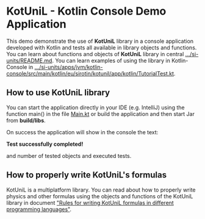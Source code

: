 # KotUniL - Kotlin Console Demo Application


This demo demonstrate the use of **KotUniL** library in a console application developed with Kotlin and tests all available in library objects and functions.
You can learn about functions and objects of **KotUniL** library in central [.../si-units/README.md](https://github.com/vsirotin/si-units/blob/8a4c1406be962031dd32724470fd15367c230e5d/README.md).
You can learn examples of using the library in Kotlin-Console in [.../si-units/apps/jvm/kotlin-console/src/main/kotlin/eu/sirotin/kotunil/app/kotlin/TutorialTest.kt](https://github.com/vsirotin/si-units/blob/8a4c1406be962031dd32724470fd15367c230e5d/apps/jvm/kotlin-console/src/main/kotlin/eu/sirotin/kotunil/app/kotlin/TutorialTest.kt).

## How to use **KotUniL** library
You can start the application directly in your IDE (e.g. IntelliJ) 
using the function main() in the file [Main.kt](https://github.com/vsirotin/si-units/blob/8a4c1406be962031dd32724470fd15367c230e5d/apps/jvm/kotlin-console/src/main/kotlin/eu/sirotin/kotunil/app/kotlin/Main.kt) 
or build the application and then start Jar from **build/libs**.

On success the application will show in the console the text:

**Test successfully completed!**

and number of tested objects and executed tests. 

## How to properly write KotUniL's formulas
KotUniL is a multiplatform library.
You can read about how to properly write physics and other formulas
using the objects and functions of the KotUniL library in document
["Rules for writing KotUniL formulas in different programming languages"](https://github.com/vsirotin/si-units/blob/c3f1b87c2fa4b35adc64b676318e27eae3e246e5/RulesWritingFormulas.md).